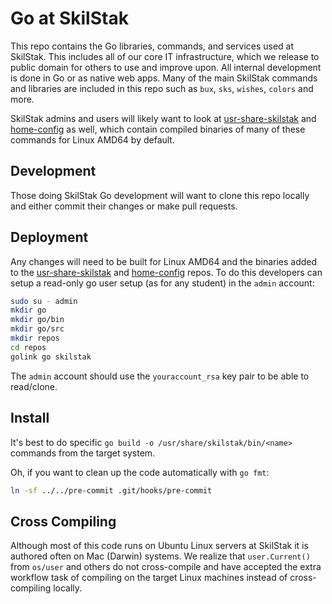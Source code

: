# Go at SkilStak

This repo contains the Go libraries, commands, and services used
at SkilStak. This includes all of our core IT infrastructure, which
we release to public domain for others to use and improve upon. All
internal development is done in Go or as native web apps. Many of
the main SkilStak commands and libraries are included in this repo
such as `bux`, `sks`, `wishes`, `colors` and more.

SkilStak admins and users will likely want to look at
[usr-share-skilstak][] and [home-config][] as well, which contain
compiled binaries of many of these commands for Linux AMD64 by
default.

## Development

Those doing SkilStak Go development will want to clone this repo
locally and either commit their changes or make pull requests. 

## Deployment

Any changes will need to be built for Linux AMD64 and the binaries
added to the [usr-share-skilstak][] and [home-config][] repos.  To
do this developers can setup a read-only go user setup (as for any student)
in the `admin` account:

```sh
sudo su - admin
mkdir go
mkdir go/bin
mkdir go/src
mkdir repos
cd repos
golink go skilstak
```

The `admin` account should use the `youraccount_rsa` key pair to be able to
read/clone.

## Install

It's best to do specific `go build -o /usr/share/skilstak/bin/<name>`
commands from the target system.

Oh, if you want to clean up the code automatically with `go fmt`:

```sh
ln -sf ../../pre-commit .git/hooks/pre-commit
```

## Cross Compiling

Although most of this code runs on Ubuntu Linux servers at SkilStak
it is authored often on Mac (Darwin) systems. We realize that
`user.Current()` from `os/user` and others do not cross-compile and
have accepted the extra workflow task of compiling on the target
Linux machines instead of cross-compiling locally.

[usr-share-skilstak]: http://github.com/skilstak/usr-share-skilstak
[home-config]: http://github.com/skilstak/home-config
